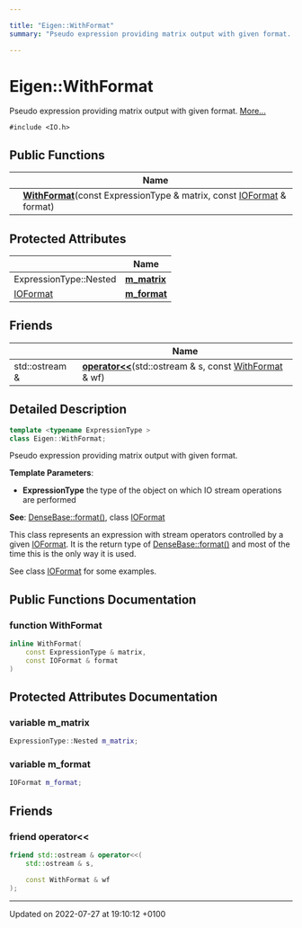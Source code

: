 ```yaml
---

title: "Eigen::WithFormat"
summary: "Pseudo expression providing matrix output with given format. "

---
```


# Eigen::WithFormat



Pseudo expression providing matrix output with given format.  [More...](#detailed-description)


`#include <IO.h>`

## Public Functions

|                | Name           |
| -------------- | -------------- |
| | **[WithFormat](http://example.org/classes/classeigen_1_1withformat/#function-withformat)**(const ExpressionType & matrix, const <a href="http://example.org/classes/structeigen_1_1ioformat/">IOFormat</a> & format) |

## Protected Attributes

|                | Name           |
| -------------- | -------------- |
| ExpressionType::Nested | **[m_matrix](http://example.org/classes/classeigen_1_1withformat/#variable-m-matrix)**  |
| <a href="http://example.org/classes/structeigen_1_1ioformat/">IOFormat</a> | **[m_format](http://example.org/classes/classeigen_1_1withformat/#variable-m-format)**  |

## Friends

|                | Name           |
| -------------- | -------------- |
| std::ostream & | **[operator<<](http://example.org/classes/classeigen_1_1withformat/#friend-operator<<)**(std::ostream & s, const <a href="http://example.org/classes/classeigen_1_1withformat/">WithFormat</a> & wf)  |

## Detailed Description

```cpp
template <typename ExpressionType >
class Eigen::WithFormat;
```

Pseudo expression providing matrix output with given format. 

**Template Parameters**: 

  * **ExpressionType** the type of the object on which IO stream operations are performed


**See**: <a href="http://example.org/classes/classeigen_1_1densebase/#function-format">DenseBase::format()</a>, class <a href="http://example.org/classes/structeigen_1_1ioformat/">IOFormat</a>


This class represents an expression with stream operators controlled by a given <a href="http://example.org/classes/structeigen_1_1ioformat/">IOFormat</a>. It is the return type of <a href="http://example.org/classes/classeigen_1_1densebase/#function-format">DenseBase::format()</a> and most of the time this is the only way it is used.

See class <a href="http://example.org/classes/structeigen_1_1ioformat/">IOFormat</a> for some examples.

## Public Functions Documentation

### function WithFormat

```cpp
inline WithFormat(
    const ExpressionType & matrix,
    const IOFormat & format
)
```


## Protected Attributes Documentation

### variable m_matrix

```cpp
ExpressionType::Nested m_matrix;
```


### variable m_format

```cpp
IOFormat m_format;
```


## Friends

### friend operator<<

```cpp
friend std::ostream & operator<<(
    std::ostream & s,

    const WithFormat & wf
);
```


-------------------------------

Updated on 2022-07-27 at 19:10:12 +0100